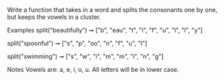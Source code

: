 Write a function that takes in a word and splits the consonants one by one, but keeps the vowels in a cluster.

Examples
split("beautifully") ➞ ["b", "eau", "t", "i", "f", "u", "l", "l", "y"]

split("spoonful") ➞ ["s", "p", "oo", "n", "f", "u", "l"]

split("swimming") ➞ ["s", "w", "i", "m", "m", "i", "n", "g"]

Notes
Vowels are: a, e, i, o, u.
All letters will be in lower case.